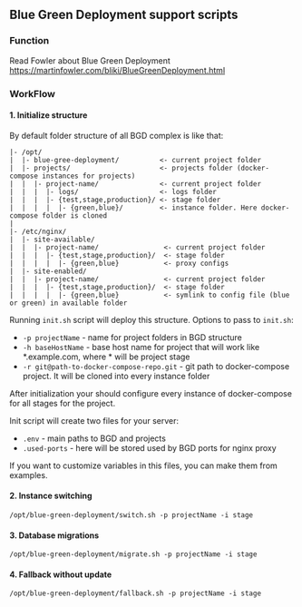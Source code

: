 ## Blue Green Deployment support scripts

### Function

Read Fowler about Blue Green Deployment
https://martinfowler.com/bliki/BlueGreenDeployment.html

### WorkFlow

#### 1. Initialize structure

By default folder structure of all BGD complex is like that:

    |- /opt/
    |  |- blue-gree-deployment/          <- current project folder
    |  |- projects/                      <- projects folder (docker-compose instances for projects)
    |  |  |- project-name/               <- current project folder
    |  |  |  |- logs/                    <- logs folder
    |  |  |  |- {test,stage,production}/ <- stage folder
    |  |  |  |  |- {green,blue}/         <- instance folder. Here docker-compose folder is cloned
    |
    |- /etc/nginx/
    |  |- site-available/
    |  |  |- project-name/                <- current project folder
    |  |  |  |- {test,stage,production}/  <- stage folder
    |  |  |  |  |- {green,blue}           <- proxy configs
    |  |- site-enabled/
    |  |  |- project-name/                <- current project folder
    |  |  |  |- {test,stage,production}/  <- stage folder
    |  |  |  |  |- {green,blue}           <- symlink to config file (blue or green) in available folder

Running `init.sh` script will deploy this structure. Options to pass to `init.sh`:
* `-p projectName` - name for project folders in BGD structure
* `-h baseHostName` - base host name for project that will work like *.example.com, where * will be project stage
* `-r git@path-to-docker-compose-repo.git` - git path to docker-compose project. It will be cloned into every instance 
folder

After initialization your should configure every instance of docker-compose for all stages for the project.

Init script will create two files for your server:
* `.env` - main paths to BGD and projects
* `.used-ports` - here will be stored used by BGD ports for nginx proxy

If you want to customize variables in this files, you can make them from examples.

#### 2. Instance switching

    /opt/blue-green-deployment/switch.sh -p projectName -i stage

#### 3. Database migrations

    /opt/blue-green-deployment/migrate.sh -p projectName -i stage

#### 4. Fallback without update

    /opt/blue-green-deployment/fallback.sh -p projectName -i stage
